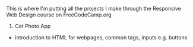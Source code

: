 This is where I'm putting all the projects I make through the Responsive Web Design course on FreeCodeCamp.org

1. Cat Photo App
  - introduction to HTML for webpages, common tags, inputs e.g. buttons
